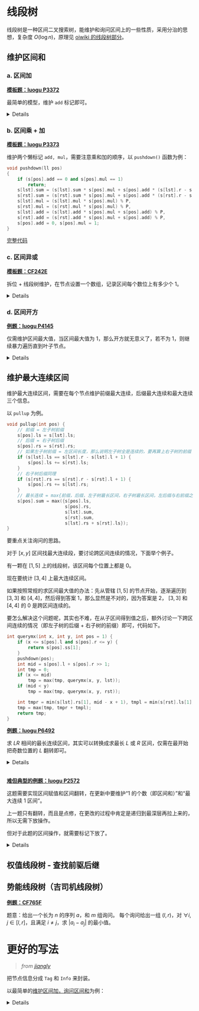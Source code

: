 # 线段树

线段树是一种区间二叉搜索树，能维护和询问区间上的一些性质，采用分治的思想，复杂度 $O(\log{n})$，原理见 [oiwiki 的线段树部分](https://oiwiki.com/ds/seg/#%E7%BA%BF%E6%AE%B5%E6%A0%91)。

## 维护区间和

### a. 区间加

[**模板题：luogu P3372**](https://www.luogu.com.cn/problem/P3372)

最简单的模型，维护 `add` 标记即可。

<details>

线段树的大致模板见下。

```cpp
// https://www.luogu.com.cn/problem/P3372
#include <bits/stdc++.h>
// lst, rst 为位于 pos 的结点的左右子节点（用位运算快）
#define lst pos << 1 // lst = 2 * pos
#define rst pos << 1 | 1 // rst = 2 * pos + 1
const int N = 1e6 + 5;

int n, m;
std::vector<int> a;
std::vector<long long> res;

struct node {
    int l, r;
    long long add; // 懒标记
    long long sum; // 区间和
} s[N << 2]; // 开四倍 N 的空间

void pullup(int pos) {
    s[pos].sum = s[lst].sum + s[rst].sum;
}

void build(int l, int r, int pos) {
    s[pos] = {l, r, 0, 0}; // 初始化
    // 如果 l 与 r 相同，就说明该节点是叶子节点
    if (l == r) {
        s[pos].sum = a[l]; // 叶子节点的值就是数组中这个点的值
        return;
    }
    int mid = l + r >> 1;
    // 分别建左右子树
    build(l, mid, lst);
    build(mid + 1, r, rst);
    // 回收标记（向上更新）
    pullup(pos);
}

void pushdown(int pos) {
    // 更新左右子树区间和
    // sum = add * 区间长度
    s[lst].sum += s[pos].add * (s[lst].r - s[lst].l + 1);
    s[rst].sum += s[pos].add * (s[rst].r - s[rst].l + 1);
    // 下放标记
    s[lst].add += s[pos].add;
    s[rst].add += s[pos].add;
    // 原标记置 0
    s[pos].add = 0;
}

void upd(int x, int y, int k, int pos = 1) {
    if (x <= s[pos].l and s[pos].r <= y) {
        s[pos].sum += (s[pos].r - s[pos].l + 1) * k;
        s[pos].add += k;
        return;
    }
    // 如果有标记则下放
    if (s[pos].add) {
        pushdown(pos);
    }
    // 更新左右子树
    int mid = s[pos].l + s[pos].r >> 1;
    if (x <= mid) {
        upd(x, y, k, lst);
    }
    if (mid < y) {
        upd(x, y, k, rst);
    }
    // 标记回收
    pullup(pos);
}

long long query(int x, int y, int pos = 1) {
    // 询问原理同更新
    if (x <= s[pos].l and s[pos].r <= y) {
        return s[pos].sum;
    }
    pushdown(pos);
    int m = s[pos].l + s[pos].r >> 1;
    long long ans = 0;
    if (x <= m)
        ans += query(x, y, lst);
    if (m < y)
        ans += query(x, y, rst);
    return ans;
}

int main() {
    std::ios::sync_with_stdio(false);
    std::cin.tie(nullptr);
    std::cin >> n >> m;
    a.resize(n + 1);
    for (int i = 1; i <= n; i++) {
        std::cin >> a[i];
    }
    build(1, n, 1);
    for (int i = 1; i <= m; i++) {
        int opt, x, y, k;
        std::cin >> opt >> x >> y;
        if (opt == 1) {
            std::cin >> k;
            upd(x, y, k);
        } else {
            res.push_back(query(x, y));
        }
    }
    for (auto i: res) {
        std::cout << i << '\n';
    }

    return 0;
}
```

</details>

### b. 区间乘 + 加

[**模板题：luogu P3373**](https://www.luogu.com.cn/problem/P3373)

维护两个懒标记 `add, mul`，需要注意乘和加的顺序，以 `pushdown()` 函数为例：

```cpp
void pushdown(ll pos)
{
    if (s[pos].add == 0 and s[pos].mul == 1)
        return;
    s[lst].sum = (s[lst].sum * s[pos].mul + s[pos].add * (s[lst].r - s[lst].l + 1)) % P,
    s[rst].sum = (s[rst].sum * s[pos].mul + s[pos].add * (s[rst].r - s[rst].l + 1)) % P,
    s[lst].mul = (s[lst].mul * s[pos].mul) % P,
    s[rst].mul = (s[rst].mul * s[pos].mul) % P,
    s[lst].add = (s[lst].add * s[pos].mul + s[pos].add) % P,
    s[rst].add = (s[rst].add * s[pos].mul + s[pos].add) % P,
    s[pos].add = 0, s[pos].mul = 1;
}
```

[完整代码](/sol/luogu/P3373.cpp)

### c. 区间异或

[**模板题：CF242E**](https://www.luogu.com.cn/problem/CF242E)

拆位 + 线段树维护，在节点设置一个数组，记录区间每个数位上有多少个 $1$。

<details>

```cpp
struct node
{
    ll l, r, tag;
    vector<int> bit;
} s[N << 2];
```

建树时，对每个叶子节点，统计各数位上 $1$ 的分布，方法如下。

```cpp
void build(ll l, ll r, ll pos)
{
    s[pos].l = l, s[pos].r = r, s[pos].bit.resize(21);
    if (l == r)
    {
        for (int i = 20; ~i; i--)
        {
            if (a[l] & (1 << i))
            {
                s[pos].bit[i] = 1;
            }
        }
        return;
    }
    ll m = (l + r) >> 1;
    build(l, m, lst);
    build(m + 1, r, rst);
    pullup(pos);
}
```

异或时区间上取反（以 `pushdown()` 函数为例）

```cpp
void pushdown(ll pos)
{
    if (s[pos].tag)
    {
        s[lst].tag ^= s[pos].tag;
        s[rst].tag ^= s[pos].tag;
        for (int i = 20; ~i; i--)
        {
            if (s[pos].tag & (1 << i))
            {
                s[lst].bit[i] = s[lst].r - s[lst].l + 1 - s[lst].bit[i];
                s[rst].bit[i] = s[rst].r - s[rst].l + 1 - s[rst].bit[i];
            }
        }
        s[pos].tag = 0;
    }
}
```

这样每个区间的 `bit[]` 就维护了每个数位上有多少个 $1$，询问时把二进制转化成十进制即可。

```cpp
ll query(ll x, ll y, ll pos = 1)
{
    ll ans = 0;
    if (x <= s[pos].l and s[pos].r <= y)
    {
        for (int i = 20; ~i; i--)
        {
            ans += 1LL * (1 << i) * s[pos].bit[i];
        }
        return ans;
    }
    pushdown(pos);
    ll m = s[pos].l + s[pos].r >> 1;
    if (x <= m)
        ans += query(x, y, lst);
    if (m < y)
        ans += query(x, y, rst);
    return ans;
}
```

[完整代码](/sol/CF/242E.cpp)

</details>

### d. 区间开方

[**例题：luogu P4145**](https://www.luogu.com.cn/problem/P4145)

仅需维护区间最大值，当区间最大值为 1，那么开方就无意义了，若不为 1，则继续暴力遍历直到叶子节点。

<details>

以更新函数 `upd()` 为例。

```cpp
void upd(int x, int y, int pos = 1) {
    if (s[pos].mx == 1) {
        return;
    }
    if (s[pos].l == s[pos].r) {
        s[pos].mx = s[pos].sum = sqrt(s[pos].sum);
        return;
    }
    int m = s[pos].l + s[pos].r >> 1;
    if (x <= m)
        upd(x, y, lst);
    if (m < y)
        upd(x, y, rst);
    pullup(pos);
    return;
}
```

[完整代码](/sol/luogu/P4145.cpp)

</details>

## 维护最大连续区间

维护最大连续区间，需要在每个节点维护前缀最大连续，后缀最大连续和最大连续三个信息。

以 `pullup` 为例。

```cpp
void pullup(int pos) {
    // 前缀 = 左子树前缀
    s[pos].ls = s[lst].ls;
    // 后缀 = 右子树后缀
    s[pos].rs = s[rst].rs;
    // 如果左子树前缀 = 左区间长度，那么说明左子树全是连续的，要再算上右子树的前缀
    if (s[lst].ls == s[lst].r - s[lst].l + 1) {
        s[pos].ls += s[rst].ls;
    }
    // 右子树后缀同理
    if (s[rst].rs == s[rst].r - s[rst].l + 1) {
        s[pos].rs += s[lst].rs;
    }
    // 最长连续 = max{前缀，后缀，左子树最长区间，右子树最长区间，左后缀与右前缀之和}
    s[pos].sum = max({s[pos].ls,
                      s[pos].rs,
                      s[lst].sum,
                      s[rst].sum,
                      s[lst].rs + s[rst].ls});
}
```

要重点关注询问的思路。

对于 $[x, y]$ 区间找最大连续段，要讨论跨区间连续的情况，下面举个例子。

有一颗在 $[1, 5]$ 上的线段树，该区间每个位置上都是 $0$。

现在要统计 $[3, 4]$ 上最大连续区间。

如果按照常规的求区间最大值的办法：先从管辖 $[1, 5]$ 的节点开始，逐渐遍历到 $[3, 3]$ 和 $[4, 4]$，然后得到答案 $1$，那么显然是不对的，因为答案是 $2$， $[3, 3]$ 和 $[4, 4]$ 的 $0$ 是跨区间连续的。

要怎么解决这个问题呢，其实也不难，在从子区间得到值之后，额外讨论一下跨区间连续的情况（即左子树的后缀 + 右子树的前缀）即可，代码如下。

```cpp
int querymx(int x, int y, int pos = 1) {
    if (x <= s[pos].l and s[pos].r <= y) {
        return s[pos].ss[1];
    }
    pushdown(pos);
    int mid = s[pos].l + s[pos].r >> 1;
    int tmp = 0;
    if (x <= mid)
        tmp = max(tmp, querymx(x, y, lst));
    if (mid < y)
        tmp = max(tmp, querymx(x, y, rst));

    int tmpr = min(s[lst].rs[1], mid - x + 1), tmpl = min(s[rst].ls[1], y - mid);
    tmp = max(tmp, tmpr + tmpl);
    return tmp;
}
```

[**例题：luogu P6492**](https://www.luogu.com.cn/problem/P6492)

求 $LR$ 相间的最长连续区间，其实可以转换成求最长 $L$ 或 $R$ 区间，仅需在最开始把奇数位置的 $L$ 翻转即可。

<details>

预处理：设 $L$ 为 $0$，设 $R$ 为 $1$。

```cpp
for (int i = 1; i <= n; i += 2)
{
    a[i] = 1;
}
```

在线段树中同时维护 $0$ 和 $1$ 的连续信息即可，建树操作见下。

```cpp
struct node {
    int l, r, ls[2], sum[2], rs[2];
} s[N * 4];

void pullup(int pos) {
    for (int i : {0, 1}) {
        s[pos].ls[i] = s[lst].ls[i];
        s[pos].rs[i] = s[rst].rs[i];
        if (s[lst].ls[i] == s[lst].r - s[lst].l + 1) {
            s[pos].ls[i] += s[rst].ls[i];
        }
        if (s[rst].rs[i] == s[rst].r - s[rst].l + 1) {
            s[pos].rs[i] += s[lst].rs[i];
        }
        s[pos].sum[i] = max({s[pos].ls[i],
                             s[pos].rs[i],
                             s[lst].sum[i],
                             s[rst].sum[i],
                             s[lst].rs[i] + s[rst].ls[i]});
    }
}

void build(int l, int r, int pos) {
    s[pos] = {l, r, {0, 0}, {0, 0}, {0, 0}};
    if (l == r) {
        int i = a[l];
        s[pos].ls[i] = s[pos].rs[i] = s[pos].sum[i] = 1;
        return;
    }
    int m = (l + r) >> 1;
    build(l, m, lst);
    build(m + 1, r, rst);
    pullup(pos);
}
```

翻转操作如下。

```cpp
void upd(int x, int pos = 1)
{
    // 暴力到每个叶子节点
    if (s[pos].l == s[pos].r)
    {
        // 翻转
        s[pos].rs ^= 1;
        s[pos].ls ^= 1;
        s[pos].sum ^= 1;
        return;
    }
    int m = s[pos].l + s[pos].r >> 1;
    if (x <= m)
        upd(x, lst);
    else
        upd(x, rst);
    pullup(pos);
    return;
}
```

询问时同时找 $0$ 和 $1$ 的最大连续区间，输出两者的较大值。

[完整代码](/sol/luogu/P6492.cpp)

</details>
<br>

[**难但典型的例题：luogu P2572**](https://www.luogu.com.cn/problem/P2572)

这题需要实现区间赋值和区间翻转，在更新中要维护“$1$ 的个数（即区间和）”和“最大连续 $1$ 区间”。

上一题只有翻转，而且是点修，在更改的过程中肯定是递归到最深层再拉上来的，所以无需下放操作。

但对于此题的区间操作，就需要标记下放了。

<details>
考虑在线段树每个节点维护 $9$ 个信息：

- 是否有赋值
- 是否有翻转
- $0$ 的前缀连续个数
- $1$ 的前缀连续个数
- $0$ 的后缀连续个数
- $1$ 的后缀连续个数
- $0$ 的最多连续个数
- $1$ 的最多连续个数
- 区间和

```cpp
struct node {
    int l, r;
    // ss：最多连续个数
    // ls：前缀连续个数
    // rs：后缀连续个数
    // sum：1 的个数
    int ss[2], ls[2], rs[2], sum;
    // tag 表示是否有赋值：-1表示没有赋值，0和1分别表示区间赋值0和1
    int tag, rev;
} s[N << 2];
```

上拉同上题，道理一样，重点看看下放。

因为在更新和下放时，都涉及到对单个区间的操作，我们不妨单独设置一个由给定的标记改变当前区间的函数，如下所示。

```cpp
// o 为标记：o = 2 代表翻转，o = 0 或 o = 1 代表区间赋 0 或 1
void modify(int pos, int o) {
    if (o == 0 or o == 1) {
        // 赋值的优先级大于翻转，一旦赋值，翻转标记就置 0
        s[pos].tag = o;
        s[pos].rev = 0;
        s[pos].sum = (s[pos].r - s[pos].l + 1) * o;
        s[pos].ls[o] = s[pos].rs[o] = s[pos].ss[o] = s[pos].r - s[pos].l + 1;
        s[pos].ls[o ^ 1] = s[pos].rs[o ^ 1] = s[pos].ss[o ^ 1] = 0;
    } else {
        // 如果 o 不是 0 或 1，那么就是 2，进行区间翻转

        // 如果该区间本来就有赋值标记，则翻转赋值标记
        if (~s[pos].tag) {
            s[pos].tag ^= 1;
        // 否则翻转 翻转标记
        } else {
            s[pos].rev ^= 1;
        }
        s[pos].sum = s[pos].r - s[pos].l + 1 - s[pos].sum;
        swap(s[pos].ls[0], s[pos].ls[1]);
        swap(s[pos].rs[0], s[pos].rs[1]);
        swap(s[pos].ss[0], s[pos].ss[1]);
    }
}
```

那么 `pushdown` 就可以简化写法，如下。

```cpp
void pushdown(int pos) {
    if (~s[pos].tag) {
        modify(lst, s[pos].tag);
        modify(rst, s[pos].tag);
        s[pos].rev = 0;
        s[pos].tag = -1;
    }
    if (s[pos].rev) {
        modify(lst, 2);
        modify(rst, 2);
        s[pos].rev = 0;
    }
}
```

其他和上题大同小异。

[完整代码](/sol/luogu/P2572.cpp)

</details>

## 权值线段树 - 查找前驱后继

## 势能线段树（吉司机线段树）

[**例题：CF765F**](https://www.luogu.com.cn/problem/CF765F)

题意：给出一个长为 $n$ 的序列 $a$，和 $m$ 组询问。 每个询问给出一组 $(l, r)$，对 $\forall i,j \in [l,r]$，且满足 $i\neq j$，求 $|a_i - a_j|$ 的最小值。

# 更好的写法

> _from [jiangly](https://codeforces.com/profile/jiangly)_

把节点信息分成 `Tag` 和 `Info` 来封装。

以最简单的[维护区间加，询问区间和](https://www.luogu.com.cn/problem/P3372)为例：

<details>

```cpp
#include <bits/stdc++.h>
using namespace std;
using ll = long long;

constexpr ll inf = 1e18;

struct Tag {
    ll add = 0;
 
    void apply(const Tag& t) {
        add += t.add;
    }
};

struct Info {
    ll min = inf;
    ll max = -inf;
    ll sum = 0;
    ll act = 0;
 
    void apply(const Tag& t) {
        min += t.add;
        max += t.add;
        sum += act * t.add;
    }
};
 
Info operator+(const Info& a, const Info& b) {
    Info c;
    c.min = std::min(a.min, b.min);
    c.max = std::max(a.max, b.max);
    c.sum = a.sum + b.sum;
    c.act = a.act + b.act;
    return c;
}
 
template<class Info, class Tag>
struct LazySegmentTree {
    int n;
    std::vector<Info> info;
    std::vector<Tag> tag;
 
    LazySegmentTree() : n(0) {}
 
    LazySegmentTree(int n_, Info v_ = Info()) {
        init(n_, v_);
    }
 
    template<class T>
    LazySegmentTree(const std::vector<T>& init_) {
        init(init_);
    }
 
    void init(int n_, Info v_ = Info()) {
        init(std::vector<Info>(n_, v_));
    }
 
    template<class T>
    void init(const std::vector<T>& init_) {
        n = init_.size();
        info.assign(4 << (int)std::log2(n), Info());
        tag.assign(4 << (int)std::log2(n), Tag());
        std::function<void(int, int, int)> build = [&](int p, int l, int r) {
            if (r == l) {
                info[p] = init_[l];
                return;
            }
            int m = (l + r) / 2;
            build(2 * p, l, m);
            build(2 * p + 1, m + 1, r);
            pull(p);
        };
        build(1, 1, n);
    }
 
    void pull(int p) {
        info[p] = info[2 * p] + info[2 * p + 1];
    }
 
    void apply(int p, const Tag& v) {
        info[p].apply(v);
        tag[p].apply(v);
    }
 
    void push(int p) {
        apply(2 * p, tag[p]);
        apply(2 * p + 1, tag[p]);
        tag[p] = Tag();
    }
 
    Info rangeQuery(int p, int l, int r, int x, int y) {
        if (l > y || r < x) {
            return Info();
        }
        if (l >= x && r <= y) {
            return info[p];
        }
        int m = (l + r) / 2;
        push(p);
        return rangeQuery(2 * p, l, m, x, y) + rangeQuery(2 * p + 1, m + 1, r, x, y);
    }
 
    Info rangeQuery(int l, int r) {
        return rangeQuery(1, 1, n, l, r);
    }
 
    void rangeApply(int p, int l, int r, int x, int y, const Tag& v) {
        if (l > y || r < x) {
            return;
        }
        if (l >= x && r <= y) {
            apply(p, v);
            return;
        }
        int m = (l + r) / 2;
        push(p);
        rangeApply(2 * p, l, m, x, y, v);
        rangeApply(2 * p + 1, m + 1, r, x, y, v);
        pull(p);
    }
 
    void rangeApply(int l, int r, const Tag& v) {
        return rangeApply(1, 1, n, l, r, v);
    }
};

LazySegmentTree<Info, Tag> l;

void solve() {
    int n, m;
    cin >> n >> m;
    vector<int> a(n + 1);
    for (int i = 1; i <= n; i++) {
        cin >> a[i];
    }

    vector<Info> info(n + 1);
    for (int i = 1; i <= n; i++) {
        info[i].act = 1;
        info[i].sum = a[i];
    }

    l.init(info);

    vector<ll> res;
    while (m--) {
        int opt, x, y, k;
        cin >> opt >> x >> y;
        if (opt == 1) {
            cin >> k;
            l.rangeApply(x, y, {k});
        } else {
            res.push_back(l.rangeQuery(x, y).sum);
        }
    }

    for (ll &i : res) 
        cout << i << endl;
}

int main() {
    cin.tie(nullptr) -> sync_with_stdio(false);
    int _ = 1;
    while (_--)
        solve();
    return 0;
}
```

</details>
